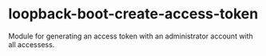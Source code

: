# loopback-boot-create-access-token
Module for generating an access token with an administrator account with all accessess.
